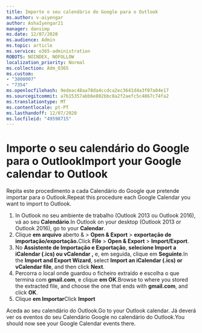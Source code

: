 ```yaml
---
title: Importe o seu calendário do Google para o Outlook
ms.author: v-aiyengar
author: AshaIyengar21
manager: dansimp
ms.date: 12/07/2020
ms.audience: Admin
ms.topic: article
ms.service: o365-administration
ROBOTS: NOINDEX, NOFOLLOW
localization_priority: Normal
ms.collection: Adm_O365
ms.custom:
- "3800007"
- "7354"
ms.openlocfilehash: 9edeac48aa78da4ccdca2ec3641d4a3f07a04e17
ms.sourcegitcommit: a7b15357abb6e802bbc8a2f2aefc5c4867c74fa2
ms.translationtype: MT
ms.contentlocale: pt-PT
ms.lasthandoff: 12/07/2020
ms.locfileid: "49598715"
---
```

# <a name="import-your-google-calendar-to-outlook"></a><span data-ttu-id="39d1a-102">Importe o seu calendário do Google para o Outlook</span><span class="sxs-lookup"><span data-stu-id="39d1a-102">Import your Google calendar to Outlook</span></span>

<span data-ttu-id="39d1a-103">Repita este procedimento a cada Calendário do Google que pretende importar para o Outlook.</span><span class="sxs-lookup"><span data-stu-id="39d1a-103">Repeat this procedure each Google Calendar you want to import to Outlook.</span></span>

1. <span data-ttu-id="39d1a-104">In Outlook no seu ambiente de trabalho (Outlook 2013 ou Outlook 2016), vá ao seu **Calendário**.</span><span class="sxs-lookup"><span data-stu-id="39d1a-104">In Outlook on your desktop (Outlook 2013 or Outlook 2016), go to your **Calendar**.</span></span>
1. <span data-ttu-id="39d1a-105">Clique **em arquivo** aberto &  >  **Open & Export**  >  **exportação de importação/exportação.**</span><span class="sxs-lookup"><span data-stu-id="39d1a-105">Click **File** > **Open & Export** > **Import/Export**.</span></span>
1. <span data-ttu-id="39d1a-106">No **Assistente de Importação e Exportação**, **selecione Import a iCalendar (.ics) ou vCalendar ,** e, em seguida, clique em **Seguinte**.</span><span class="sxs-lookup"><span data-stu-id="39d1a-106">In the **Import and Export Wizard**, select **Import an iCalendar (.ics) or vCalendar file**, and then click **Next**.</span></span>
1. <span data-ttu-id="39d1a-107">Percorra o local onde guardou o ficheiro extraído e escolha o que termina com **gmail.com**, e clique **em OK**.</span><span class="sxs-lookup"><span data-stu-id="39d1a-107">Browse to where you stored the extracted file, and choose the one that ends with **gmail.com**, and click **OK**.</span></span>
1. <span data-ttu-id="39d1a-108">Clique **em Importar**</span><span class="sxs-lookup"><span data-stu-id="39d1a-108">Click **Import**</span></span>

<span data-ttu-id="39d1a-109">Aceda ao seu calendário do Outlook.</span><span class="sxs-lookup"><span data-stu-id="39d1a-109">Go to your Outlook calendar.</span></span> <span data-ttu-id="39d1a-110">Já deverá ver os eventos do seu Calendário Google no calendário do Outlook.</span><span class="sxs-lookup"><span data-stu-id="39d1a-110">You should now see your Google Calendar events there.</span></span>
